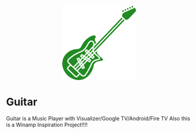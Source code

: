 <p align="center">
	<img src="Guitar.png" width="200" height="200" alt="Guitar">  
</p>

# Guitar
Guitar is a Music Player with Visualizer/Google TV/Android/Fire TV
Also this is a Winamp Inspiration Project!!!!
